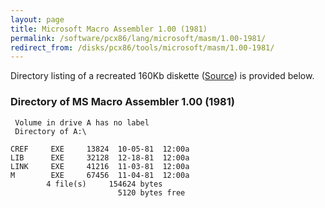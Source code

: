 ```yaml
---
layout: page
title: Microsoft Macro Assembler 1.00 (1981)
permalink: /software/pcx86/lang/microsoft/masm/1.00-1981/
redirect_from: /disks/pcx86/tools/microsoft/masm/1.00-1981/
---
```


Directory listing of a recreated 160Kb diskette ([Source](http://www.os2museum.com)) is provided below.

### Directory of MS Macro Assembler 1.00 (1981)

     Volume in drive A has no label
     Directory of A:\

    CREF     EXE     13824  10-05-81  12:00a
    LIB      EXE     32128  12-18-81  12:00a
    LINK     EXE     41216  11-03-81  12:00a
    M        EXE     67456  11-04-81  12:00a
            4 file(s)     154624 bytes
                            5120 bytes free

